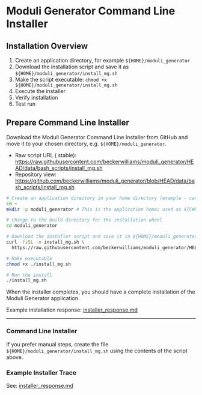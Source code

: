 # Moduli Generator Command Line Installer

## Installation Overview

1. Create an application directory, for example `${HOME}/moduli_generator`
2. Download the installation script and save it as `${HOME}/moduli_generator/install_mg.sh`
3. Make the script executable: `chmod +x ${HOME}/moduli_generator/install_mg.sh`
4. Execute the installer
5. Verify installation
6. Test run

## Prepare Command Line Installer

Download the Moduli Generator Command Line Installer from GitHub and move it to your chosen directory, e.g.
`${HOME}/moduli_generator`.

- Raw script URL (
  stable): https://raw.githubusercontent.com/beckerwilliams/moduli_generator/HEAD/data/bash_scripts/install_mg.sh
- Repository view: https://github.com/beckerwilliams/moduli_generator/blob/HEAD/data/bash_scripts/install_mg.sh

```bash
# Create an application directory in your home directory (example - can be any directory)
cd ~
mkdir -p moduli_generator # This is the application home; used as ${CWD} by install_mg.sh

# Change to the build directory for the installation wheel
cd moduli_generator

# Download the installer script and save it in ${HOME}/moduli_generator
curl -fsSL -o install_mg.sh \
  https://raw.githubusercontent.com/beckerwilliams/moduli_generator/HEAD/data/bash_scripts/install_mg.sh

# Make executable
chmod +x ./install_mg.sh

# Run the install
./install_mg.sh
```

When the installer completes, you should have a complete installation of the Moduli Generator application.

Example installation response: [installer_response.md](installer_response.md)

____

### Command Line Installer

If you prefer manual steps, create the file `${HOME}/moduli_generator/install_mg.sh` using the contents of the script
above.

### Example Installer Trace

See: [installer_response.md](installer_response.md)

